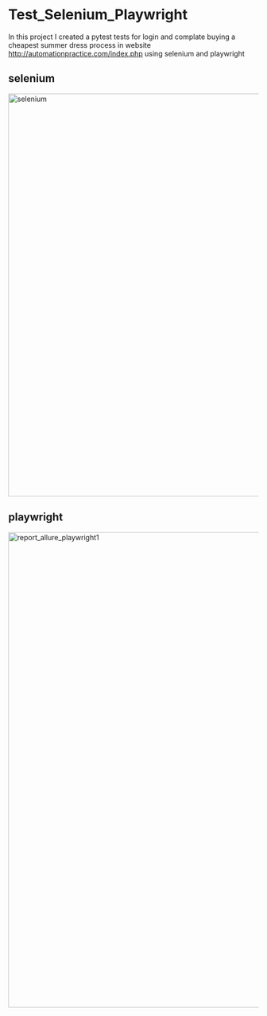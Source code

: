 # Test_Selenium_Playwright

In this project I created a pytest tests for login and complate buying a cheapest summer dress process in website http://automationpractice.com/index.php using selenium and playwright

## selenium
<img width="810" alt="selenium " src="https://user-images.githubusercontent.com/67972489/184229175-0b290e77-5a0d-4c8b-b6a4-f2a4a9217eed.png">

## playwright
<img width="956" alt="report_allure_playwright1" src="https://user-images.githubusercontent.com/67972489/184229316-eccb12df-4041-4570-9e3b-35f337ec5ccb.png">
